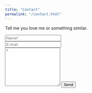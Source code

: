 ```yaml
---
title: "Contact"
permalink: "/contact.html"
---
```


<form action="https://formspree.io/f/mbjeqzky" method="POST">    
<p class="mb-4">Tell me you love me or something similar.</p>
<div class="form-group row">
<div class="col-md-6">
<input class="form-control" type="text" name="name" placeholder="Name*" required>
</div>
<div class="col-md-6">
<input class="form-control" type="email" name="_replyto" placeholder="E-mail">
</div>
</div>
<textarea rows="8" class="form-control mb-3" name="message" placeholder="*" required="" style="text-align: left;"></textarea>    
<input class="btn btn-success" type="submit" value="Send">
</form>
